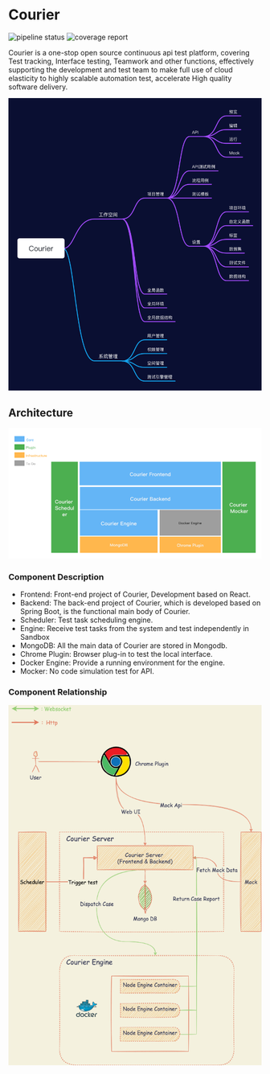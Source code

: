 # Courier
![pipeline status](https://gitlab.smsassist.com/smsdevops/smsdevopsplatform/sms-satp/badges/develop/pipeline.svg)
![coverage report](https://gitlab.smsassist.com/smsdevops/smsdevopsplatform/sms-satp/badges/develop/coverage.svg?job=task_test)

Courier is a one-stop open source continuous api test platform, covering Test tracking, Interface testing, Teamwork and other functions, effectively supporting the development and test team to make full use of cloud elasticity to highly scalable automation test, accelerate High quality software delivery.

![](doc/img/couriers-intro.png)


## Architecture

![](doc/img/courier-arch.png)

### Component Description

* Frontend: Front-end project of Courier, Development based on React.
* Backend: The back-end project of Courier, which is developed based on Spring Boot, is the functional main body of Courier.
* Scheduler: Test task scheduling engine.
* Engine: Receive test tasks from the system and test independently in Sandbox
* MongoDB: All the main data of Courier are stored in Mongodb.
* Chrome Plugin: Browser plug-in to test the local interface.
* Docker Engine: Provide a running environment for the engine.
* Mocker: No code simulation test for API.

### Component Relationship
![](doc/img/courier.png)